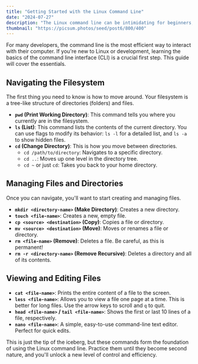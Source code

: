 ```yaml
---
title: "Getting Started with the Linux Command Line"
date: "2024-07-27"
description: "The Linux command line can be intimidating for beginners, but it's an incredibly powerful tool. This guide will introduce you to the fundamental commands for navigating and managing your filesystem."
thumbnail: "https://picsum.photos/seed/post6/800/400"
---
```


For many developers, the command line is the most efficient way to interact with their computer. If you're new to Linux or development, learning the basics of the command line interface (CLI) is a crucial first step. This guide will cover the essentials.

## Navigating the Filesystem

The first thing you need to know is how to move around. Your filesystem is a tree-like structure of directories (folders) and files.

*   **`pwd` (Print Working Directory)**: This command tells you where you currently are in the filesystem.
*   **`ls` (List)**: This command lists the contents of the current directory. You can use flags to modify its behavior: `ls -l` for a detailed list, and `ls -a` to show hidden files.
*   **`cd` (Change Directory)**: This is how you move between directories.
    *   `cd /path/to/directory`: Navigates to a specific directory.
    *   `cd ..`: Moves up one level in the directory tree.
    *   `cd ~` or just `cd`: Takes you back to your home directory.

## Managing Files and Directories

Once you can navigate, you'll want to start creating and managing files.

*   **`mkdir <directory-name>` (Make Directory)**: Creates a new directory.
*   **`touch <file-name>`**: Creates a new, empty file.
*   **`cp <source> <destination>` (Copy)**: Copies a file or directory.
*   **`mv <source> <destination>` (Move)**: Moves or renames a file or directory.
*   **`rm <file-name>` (Remove)**: Deletes a file. Be careful, as this is permanent!
*   **`rm -r <directory-name>` (Remove Recursive)**: Deletes a directory and all of its contents.

## Viewing and Editing Files

*   **`cat <file-name>`**: Prints the entire content of a file to the screen.
*   **`less <file-name>`**: Allows you to view a file one page at a time. This is better for long files. Use the arrow keys to scroll and `q` to quit.
*   **`head <file-name>` / `tail <file-name>`**: Shows the first or last 10 lines of a file, respectively.
*   **`nano <file-name>`**: A simple, easy-to-use command-line text editor. Perfect for quick edits.

This is just the tip of the iceberg, but these commands form the foundation of using the Linux command line. Practice them until they become second nature, and you'll unlock a new level of control and efficiency.
